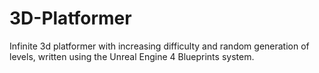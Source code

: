 # 3D-Platformer
Infinite 3d platformer with increasing difficulty and random generation of levels, written using the Unreal Engine 4 Blueprints system.
